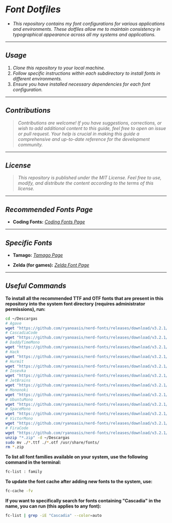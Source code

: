 <!-- Author: Daniel Benjamin Perez Morales -->
<!-- GitHub: https://github.com/DanielBenjaminPerezMoralesDev13 -->
<!-- Gitlab: https://gitlab.com/DanielBenjaminPerezMoralesDev13 -->
<!-- Email: danielperezdev@proton.me -->

# ***Font Dotfiles***

- *This repository contains my font configurations for various applications and environments. These dotfiles allow me to maintain consistency in typographical appearance across all my systems and applications.*

---

## ***Usage***

1. *Clone this repository to your local machine.*
2. *Follow specific instructions within each subdirectory to install fonts in different environments.*
3. *Ensure you have installed necessary dependencies for each font configuration.*

---

## ***Contributions***

> *Contributions are welcome! If you have suggestions, corrections, or wish to add additional content to this guide, feel free to open an issue or pull request. Your help is crucial in making this guide a comprehensive and up-to-date reference for the development community.*

---

## ***License***

> *This repository is published under the MIT License. Feel free to use, modify, and distribute the content according to the terms of this license.*

---

## ***Recommended Fonts Page***

- **Coding Fonts:** *[Coding Fonts Page](https://coding-fonts.css-trickz.com/ "https://coding-fonts.css-trickz.com/")*

---

## ***Specific Fonts***

- **Tamago:** *[Tamago Page](https://alenlobeiras.com/projects/tamago "https://alenlobeiras.com/projects/tamago")*

- **Zelda (for games):** *[Zelda Font Page](https://www.fontspace.com/search?q=zelda "https://www.fontspace.com/search?q=zelda")*

---

## ***Useful Commands***

**To install all the recommended TTF and OTF fonts that are present in this repository into the system font directory (requires administrator permissions), run:**

```bash
cd ~/Descargas
# Agave
wget "https://github.com/ryanoasis/nerd-fonts/releases/download/v3.2.1/Agave.zip"
# CascadiaCode
wget "https://github.com/ryanoasis/nerd-fonts/releases/download/v3.2.1/CascadiaCode.zip"
# DaddyTimeMono
wget "https://github.com/ryanoasis/nerd-fonts/releases/download/v3.2.1/DaddyTimeMono.zip"
# Hack
wget "https://github.com/ryanoasis/nerd-fonts/releases/download/v3.2.1/Hack.zip"
# Hurmit
wget "https://github.com/ryanoasis/nerd-fonts/releases/download/v3.2.1/Hermit.zip"
# Iosevka
wget "https://github.com/ryanoasis/nerd-fonts/releases/download/v3.2.1/Iosevka.zip"
# JetBrains
wget "https://github.com/ryanoasis/nerd-fonts/releases/download/v3.2.1/JetBrainsMono.zip"
# Mononoki
wget "https://github.com/ryanoasis/nerd-fonts/releases/download/v3.2.1/Mononoki.zip"
# UbuntuMono
wget "https://github.com/ryanoasis/nerd-fonts/releases/download/v3.2.1/UbuntuMono.zip"
# SpaceMono
wget "https://github.com/ryanoasis/nerd-fonts/releases/download/v3.2.1/SpaceMono.zip"
# VictorMono
wget "https://github.com/ryanoasis/nerd-fonts/releases/download/v3.2.1/VictorMono.zip"
# FiraCode
wget "https://github.com/ryanoasis/nerd-fonts/releases/download/v3.2.1/FiraCode.zip"
unzip "*.zip" -d ~/Descargas
sudo mv ./*.ttf ./*.otf /usr/share/fonts/
rm *.zip
```

**To list all font families available on your system, use the following command in the terminal:**

```bash
fc-list : family
```

**To update the font cache after adding new fonts to the system, use:**

```bash
fc-cache -fv
```

**If you want to specifically search for fonts containing "Cascadia" in the name, you can run (this applies to any font):**

```bash
fc-list | grep -iE "Cascadia" --color=auto
```
